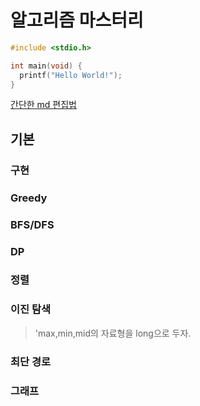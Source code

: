 # 알고리즘 마스터리

```c
#include <stdio.h>

int main(void) {
  printf("Hello World!");
}
```
[간단한 md 편집법](https://ndb796.tistory.com/194)

## 기본

### 구현

### Greedy

### BFS/DFS

### DP

### 정렬

### 이진 탐색
>'max,min,mid의 자료형을 long으로 두자.
### 최단 경로

### 그래프

